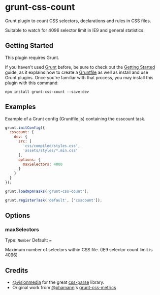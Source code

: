grunt-css-count
===============

Grunt plugin to count CSS selectors, declarations and rules in CSS files.

Suitable to watch for 4096 selector limit in IE9 and general statistics.

## Getting Started

This plugin requires Grunt.

If you haven't used [Grunt](http://gruntjs.com/) before, be sure to check out the [Getting Started](http://gruntjs.com/getting-started) guide, as it explains how to create a [Gruntfile](http://gruntjs.com/sample-gruntfile) as well as install and use Grunt plugins. Once you're familiar with that process, you may install this plugin with this command:

```shell
npm install grunt-css-count --save-dev
```

## Examples

Example of a Grunt config (Gruntfile.js) containing the csscount task.

```js
grunt.initConfig({
  csscount: {
    dev: {
      src: [
        'css/compiled/styles.css',
        'assets/styles/*.min.css'
      ],
      options: {
        maxSelectors: 4000
      }
    }
  }
});

grunt.loadNpmTasks('grunt-css-count');

grunt.registerTask('default', ['csscount']);
```

## Options

### maxSelectors

Type: `Number`
Default: `∞`

Maximum number of selectors within CSS file. (IE9 selector count limit is 4096)

## Credits

* [@visionmedia](https://github.com/visionmedia) for the great [css-parse](https://github.com/visionmedia/css-parse) library.
* Original work from [@phamann](https://github.com/phamann)'s [grunt-css-metrics](https://github.com/phamann/grunt-css-metrics)
